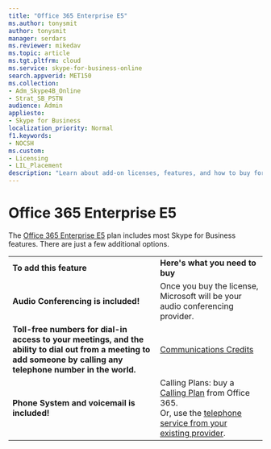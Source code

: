 ```yaml
---
title: "Office 365 Enterprise E5"
ms.author: tonysmit
author: tonysmit
manager: serdars
ms.reviewer: mikedav
ms.topic: article
ms.tgt.pltfrm: cloud
ms.service: skype-for-business-online
search.appverid: MET150
ms.collection: 
- Adm_Skype4B_Online
- Strat_SB_PSTN
audience: Admin
appliesto:
- Skype for Business 
localization_priority: Normal
f1.keywords:
- NOCSH
ms.custom:
- Licensing
- LIL_Placement
description: "Learn about add-on licenses, features, and how to buy for Office 365 Enterprise plans. "
---
```


# Office 365 Enterprise E5

The [Office 365 Enterprise E5](https://products.office.com/business/office-365-enterprise-e5-business-software) plan includes most Skype for Business features. There are just a few additional options.
  
|||
|:-----|:-----|
|**To add this feature** <br/> |**Here's what you need to buy** <br/> |
|**Audio Conferencing is included!** <br/> |Once you buy the license, Microsoft will be your audio conferencing provider.  <br/> |
|**Toll-free numbers for dial-in access to your meetings, and the ability to dial out from a meeting to add someone by calling any telephone number in the world.** <br/> |[Communications Credits](/microsoftteams/set-up-communications-credits-for-your-organization)|
|**Phone System and voicemail is included!** <br/> |Calling Plans: buy a [Calling Plan](/MicrosoftTeams/calling-plans-for-office-365) from Office 365. <br/>  Or, use the [telephone service from your existing provider](../../skype-for-business-and-microsoft-teams-add-on-licensing/skype-for-business-and-microsoft-teams-add-on-licensing.md#bkmk_existing). |